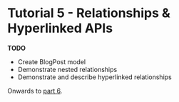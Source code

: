 # Tutorial 5 - Relationships & Hyperlinked APIs

**TODO**

* Create BlogPost model
* Demonstrate nested relationships
* Demonstrate and describe hyperlinked relationships

Onwards to [part 6][tut-6].

[tut-6]: 6-resource-orientated-projects.md
